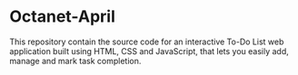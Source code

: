 # Octanet-April
This  repository contain the source code for an interactive To-Do List web application built using HTML, CSS and JavaScript, that lets you easily add, manage and mark task completion.
